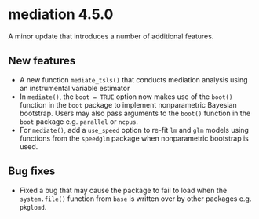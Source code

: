# mediation 4.5.0

A minor update that introduces a number of additional features.

## New features
- A new function `mediate_tsls()` that conducts mediation analysis using an instrumental variable estimator
- In `mediate()`, the `boot = TRUE` option now makes use of the `boot()` function in the `boot` package to implement nonparametric Bayesian bootstrap. Users may also pass arguments to the `boot()` function in the `boot` package e.g. `parallel` or `ncpus`.
- For `mediate()`, add a `use_speed` option to re-fit `lm` and `glm` models using functions from the `speedglm` package when nonparametric bootstrap is used.

## Bug fixes
- Fixed a bug that may cause the package to fail to load when the `system.file()` function from `base` is written over by other packages e.g. `pkgload`.